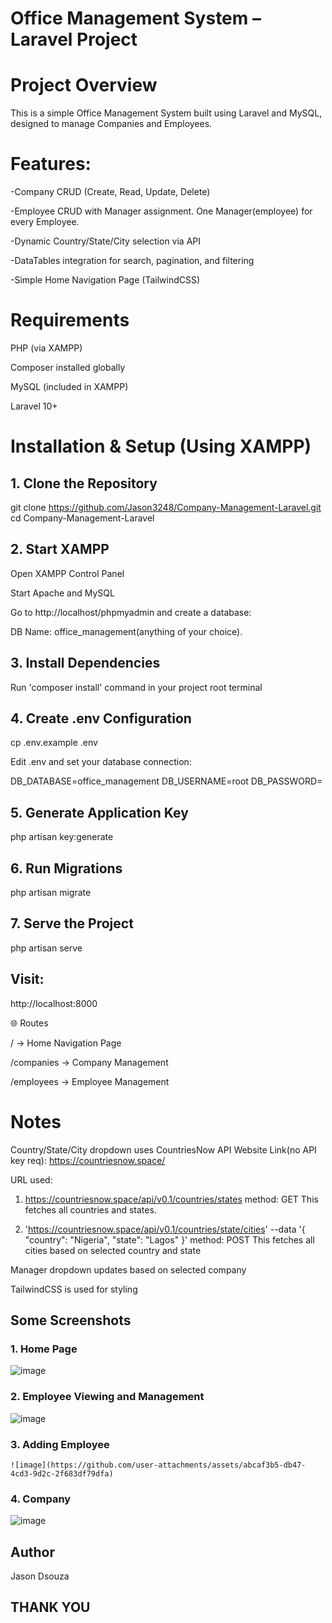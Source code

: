  # Office Management System – Laravel Project

# Project Overview

This is a simple Office Management System built using Laravel and MySQL, designed to manage Companies and Employees.

# Features:

-Company CRUD (Create, Read, Update, Delete)

-Employee CRUD with Manager assignment. One Manager(employee) for every Employee.

-Dynamic Country/State/City selection via API

-DataTables integration for search, pagination, and filtering

-Simple Home Navigation Page (TailwindCSS)

# Requirements

PHP (via XAMPP)

Composer installed globally

MySQL (included in XAMPP)

Laravel 10+

# Installation & Setup (Using XAMPP)

## 1. Clone the Repository

git clone https://github.com/Jason3248/Company-Management-Laravel.git
cd Company-Management-Laravel

## 2. Start XAMPP

Open XAMPP Control Panel

Start Apache and MySQL

Go to http://localhost/phpmyadmin and create a database:

DB Name: office_management(anything of your choice).

## 3. Install Dependencies

Run 'composer install' command in your project root terminal

## 4. Create .env Configuration

cp .env.example .env

Edit .env and set your database connection:

DB_DATABASE=office_management
DB_USERNAME=root
DB_PASSWORD=

## 5. Generate Application Key

php artisan key:generate

## 6. Run Migrations

php artisan migrate

## 7. Serve the Project

php artisan serve

## Visit:

http://localhost:8000

🌐 Routes

/ → Home Navigation Page

/companies → Company Management

/employees → Employee Management

# Notes

Country/State/City dropdown uses CountriesNow API
Website Link(no API key req): https://countriesnow.space/

URL used:
 1. https://countriesnow.space/api/v0.1/countries/states
    method: GET
    This fetches all countries and states.

 2. 'https://countriesnow.space/api/v0.1/countries/state/cities' 
--data '{
    "country": "Nigeria",
    "state": "Lagos"
}'
    method: POST
    This fetches all cities based on selected country and state

Manager dropdown updates based on selected company

TailwindCSS is used for styling

## Some Screenshots

### 1. Home Page
   ![image](https://github.com/user-attachments/assets/d94a685a-a7a6-40c2-b16d-e2357b746814)
   

### 2. Employee Viewing and Management
   ![image](https://github.com/user-attachments/assets/84a8176c-46ba-454e-8564-486774790283)
   

### 3. Adding Employee
    ![image](https://github.com/user-attachments/assets/abcaf3b5-db47-4cd3-9d2c-2f683df79dfa)

### 4. Company

   ![image](https://github.com/user-attachments/assets/2d7482e4-8c3f-4b88-a73a-11bd4fc1aa57)

## Author

Jason Dsouza

## THANK YOU
